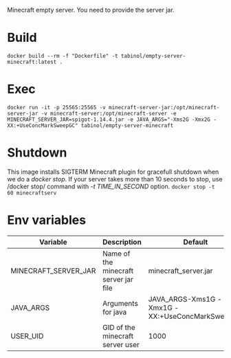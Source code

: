 Minecraft empty server. You need to provide the server jar.

# Build
`docker build --rm -f "Dockerfile" -t tabinol/empty-server-minecraft:latest .`

# Exec
`docker run -it -p 25565:25565 -v minecraft-server-jar:/opt/minecraft-server-jar -v minecraft-server:/opt/minecraft-server -e MINECRAFT_SERVER_JAR=spigot-1.14.4.jar -e JAVA_ARGS="-Xms2G -Xmx2G -XX:+UseConcMarkSweepGC" tabinol/empty-server-minecraft`

# Shutdown
This image installs SIGTERM Minecraft plugin for gracefull shutdown when we do a _docker stop_. If your server
takes more than 10 seconds to stop, use /docker stop/ command with _-t TIME_IN_SECOND_ option.
`docker stop -t 60 minecraftserv` 

# Env variables
| Variable             | Description                           | Default                                        |
|----------------------|---------------------------------------|------------------------------------------------|
| MINECRAFT_SERVER_JAR | Name of the minecraft server jar file | minecraft_server.jar                           |
| JAVA_ARGS            | Arguments for java                    | JAVA_ARGS-Xms1G -Xmx1G -XX:+UseConcMarkSweepGC |
| USER_UID             | GID of the minecraft server user      | 1000                                           |
